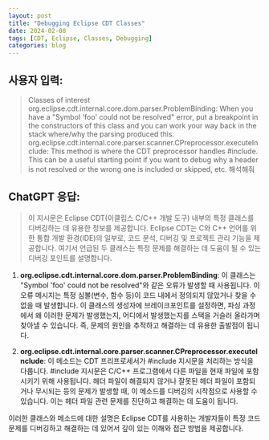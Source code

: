 ```yaml
---
layout: post
title: "Debugging Eclipse CDT Classes"
date: 2024-02-08
tags: [CDT, Eclipse, Classes, Debugging]
categories: blog
---
```


## 사용자 입력:
> Classes of interest
org.eclipse.cdt.internal.core.dom.parser.ProblemBinding: When you have a "Symbol 'foo' could not be resolved" error, put a breakpoint in the constructors of this class and you can work your way back in the stack where/why the parsing produced this.
org.eclipse.cdt.internal.core.parser.scanner.CPreprocessor.executeInclude: This method is where the CDT preprocessor handles #include. This can be a useful starting point if you want to debug why a header is not resolved or the wrong one is included or skipped, etc.  해석해줘

## ChatGPT 응답:
> 이 지시문은 Eclipse CDT(이클립스 C/C++ 개발 도구) 내부의 특정 클래스를 디버깅하는 데 유용한 정보를 제공합니다. Eclipse CDT는 C와 C++ 언어를 위한 통합 개발 환경(IDE)의 일부로, 코드 분석, 디버깅 및 프로젝트 관리 기능을 제공합니다. 여기서 언급된 두 클래스는 특정 문제를 해결하는 데 도움이 될 수 있는 디버깅 포인트를 설명합니다.

1. **org.eclipse.cdt.internal.core.dom.parser.ProblemBinding**: 이 클래스는 "Symbol 'foo' could not be resolved"와 같은 오류가 발생할 때 사용됩니다. 이 오류 메시지는 특정 심볼(변수, 함수 등)이 코드 내에서 정의되지 않았거나 찾을 수 없을 때 발생합니다. 이 클래스의 생성자에 브레이크포인트를 설정하면, 파싱 과정에서 왜 이러한 문제가 발생했는지, 어디에서 발생했는지를 스택을 거슬러 올라가며 찾아낼 수 있습니다. 즉, 문제의 원인을 추적하고 해결하는 데 유용한 출발점이 됩니다.

2. **org.eclipse.cdt.internal.core.parser.scanner.CPreprocessor.executeInclude**: 이 메소드는 CDT 프리프로세서가 #include 지시문을 처리하는 방식을 다룹니다. #include 지시문은 C/C++ 프로그램에서 다른 파일을 현재 파일에 포함시키기 위해 사용됩니다. 헤더 파일이 해결되지 않거나 잘못된 헤더 파일이 포함되거나 무시되는 등의 문제가 발생할 때, 이 메소드를 디버깅의 시작점으로 사용할 수 있습니다. 이는 헤더 파일 관련 문제를 진단하고 해결하는 데 도움이 됩니다.

이러한 클래스와 메소드에 대한 설명은 Eclipse CDT를 사용하는 개발자들이 특정 코드 문제를 디버깅하고 해결하는 데 있어서 깊이 있는 이해와 접근 방법을 제공합니다.

